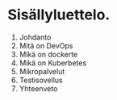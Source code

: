 # Sisällyluettelo.

1. Johdanto
2. Mitä on DevOps
3. Mikä on dockerte
4. Mikä on Kuberbetes
5. Mikropalvelut
6. Testisovellus
7. Yhteenveto
